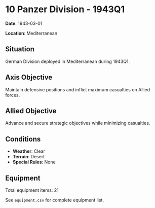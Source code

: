 # 10 Panzer Division - 1943Q1

**Date**: 1943-03-01

**Location**: Mediterranean

## Situation

German Division deployed in Mediterranean during 1943Q1.

## Axis Objective

Maintain defensive positions and inflict maximum casualties on Allied forces.

## Allied Objective

Advance and secure strategic objectives while minimizing casualties.

## Conditions

- **Weather**: Clear
- **Terrain**: Desert
- **Special Rules**: None

## Equipment

Total equipment items: 21

See `equipment.csv` for complete equipment list.

